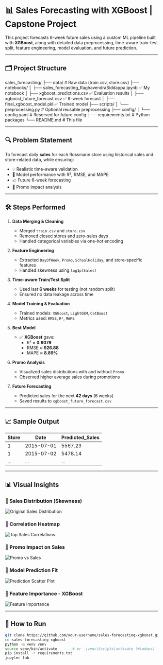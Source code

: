 # 📊 Sales Forecasting with XGBoost | Capstone Project

This project forecasts 6-week future sales using a custom ML pipeline built with **XGBoost**, along with detailed data preprocessing, time-aware train-test split, feature engineering, model evaluation, and future prediction.

---

## 🗂️ Project Structure

sales_forecasting/
├── data/ # Raw data (train.csv, store.csv)
├── notebooks/
│ ├── sales_forecasting_RaghavendraSiddappa.ipynb ✅ My notebook
│ ├── xgboost_predictions.csv ✅ Evaluation results
│ ├── xgboost_future_forecast.csv ✅ 6-week forecast
│ ├── final_xgboost_model.pkl ✅ Trained model
├── scripts/
│ └── preprocessing.py # Optional reusable preprocessing
├── config/
│ └── config.yaml # Reserved for future config
├── requirements.txt # Python packages
└── README.md # This file

---

## 🔍 Problem Statement

To forecast daily **sales** for each Rossmann store using historical sales and store-related data, while ensuring:

- 💡 Realistic time-aware validation
- 🧮 Model performance with R², RMSE, and MAPE
- 📈 Future 6-week forecasting
- 🎯 Promo impact analysis

---

## 🛠️ Steps Performed

1. **Data Merging & Cleaning**
   - Merged `train.csv` and `store.csv`
   - Removed closed stores and zero-sales days
   - Handled categorical variables via one-hot encoding

2. **Feature Engineering**
   - Extracted `DayOfWeek`, `Promo`, `SchoolHoliday`, and store-specific features
   - Handled skewness using `log1p(Sales)`

3. **Time-aware Train/Test Split**
   - Used last **6 weeks** for testing (not random split)
   - Ensured no data leakage across time

4. **Model Training & Evaluation**
   - Trained models: `XGBoost`, `LightGBM`, `CatBoost`
   - Metrics used: `RMSE`, `R²`, `MAPE`

5. **Best Model**
   - ✅ **XGBoost** gave:
     - R² = **0.9079**
     - RMSE ≈ **926.88**
     - MAPE ≈ **8.89%**

6. **Promo Analysis**
   - Visualized sales distributions with and without `Promo`
   - Observed higher average sales during promotions

7. **Future Forecasting**
   - Predicted sales for the next **42 days** (6 weeks)
   - Saved results to `xgboost_future_forecast.csv`

---

## 📈 Sample Output

| Store | Date       | Predicted_Sales |
|-------|------------|-----------------|
| 1     | 2015-07-01 | 5567.23         |
| 1     | 2015-07-02 | 5478.14         |
| ...   | ...        | ...             |

---

## 📊 Visual Insights

### 📌 Sales Distribution (Skewness)
![Original Sales Distribution](assets/original_sales_distribution.png)

### 📌 Correlation Heatmap
![Top Sales Correlations](assets/top_sales_correlations_heatmap.png)

### 📌 Promo Impact on Sales
![Promo vs Sales](assets/promo_vs_sales_boxplot.png)

### 📌 Model Prediction Fit
![Prediction Scatter Plot](assets/prediction_scatter_plot.png)

### 📌 Feature Importance - XGBoost
![Feature Importance](assets/feature_importance_xgboost.png)

---

## 🚀 How to Run

```bash
git clone https://github.com/your-username/sales-forecasting-xgboost.git
cd sales-forecasting-xgboost
python -m venv venv
source venv/bin/activate       # or .\venv\Scripts\activate (Windows)
pip install -r requirements.txt
jupyter lab

```


